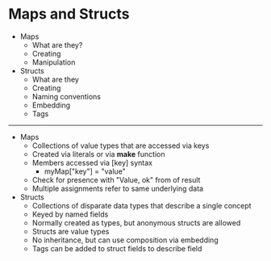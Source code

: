 # Maps and Structs

- Maps
    - What are they?
    - Creating
    - Manipulation
- Structs
    - What are they
    - Creating
    - Naming conventions
    - Embedding
    - Tags

---

- Maps
    - Collections of value types that are accessed via keys
    - Created via literals or via **make** function
    - Members accessed via [key] syntax
        - myMap["key"] = "value"
    - Check for presence with "Value, ok" from of result
    - Multiple assignments refer to same underlying data
- Structs
    - Collections of disparate data types that describe a single concept
    - Keyed by named fields
    - Normally created as types, but anonymous structs are allowed
    - Structs are value types
    - No inheritance, but can use composition via embedding
    - Tags can be added to struct fields to describe field
